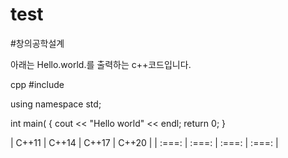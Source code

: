# test


#창의공학설계


아래는 Hello.world.를 출력하는 c++코드입니다.

cpp
#include <iostream>

using namespace std;

int main(
{
cout << "Hello world" << endl;
return 0;
}

| C++11 | C++14 | C++17 | C++20 |
| :===: | :===: | :===: | :===: |
